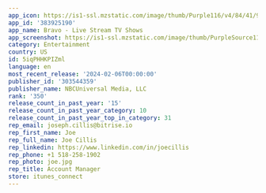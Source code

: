 ```yaml
---
app_icon: https://is1-ssl.mzstatic.com/image/thumb/Purple116/v4/84/41/9d/84419da2-b6bb-fd50-b6e7-e07c4c174030/AppIcon-1x_U007emarketing-0-7-0-0-0-85-220-0.png/1024x1024bb.png
app_id: '383925190'
app_name: Bravo - Live Stream TV Shows
app_screenshot: https://is1-ssl.mzstatic.com/image/thumb/PurpleSource116/v4/2a/63/ca/2a63ca8d-bc6f-dfb0-ed56-abf94e4e0c1c/c5a4413f-7d59-4873-a503-8877d6a9ade2_NBCUniversal_Media_U002c_LLC_Bravo_Layout_mocups_220110_portrait_V1_01-iphonex.png/1242x2688bb.png
category: Entertainment
country: US
id: 5iqPHHKPIZml
language: en
most_recent_release: '2024-02-06T00:00:00'
publisher_id: '303544359'
publisher_name: NBCUniversal Media, LLC
rank: '350'
release_count_in_past_year: '15'
release_count_in_past_year_category: 10
release_count_in_past_year_top_in_category: 31
rep_email: joseph.cillis@bitrise.io
rep_first_name: Joe
rep_full_name: Joe Cillis
rep_linkedin: https://www.linkedin.com/in/joecillis
rep_phone: +1 518-258-1902
rep_photo: joe.jpg
rep_title: Account Manager
store: itunes_connect
---
```

